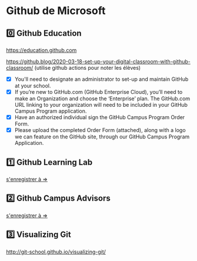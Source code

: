 # Github de Microsoft

## :zero: Github Education

https://education.github.com

https://github.blog/2020-03-18-set-up-your-digital-classroom-with-github-classroom/ (utilise github actions pour noter les élèves)


- [x] You'll need to designate an administrator to set-up and maintain GitHub at your school.
- [x] If you’re new to GitHub.com (GitHub Enterprise Cloud), you’ll need to make an Organization and choose the ‘Enterprise’ plan. 
      The GitHub.com URL linking to your organization will need to be included in your GitHub Campus Program application.
- [x] Have an authorized individual sign the GitHub Campus Program Order Form.
- [x] Please upload the completed Order Form (attached), along with a logo we can feature on the GitHub site, 
      through our GitHub Campus Program Application.

## :one: Github Learning Lab

[s'enregistrer à => ](1.Github-Learning-Lab/0.Installation)


## :two: Github Campus Advisors

[s'enregistrer à => ](2.Campus-Advisors)


## :three: Visualizing Git

http://git-school.github.io/visualizing-git/

